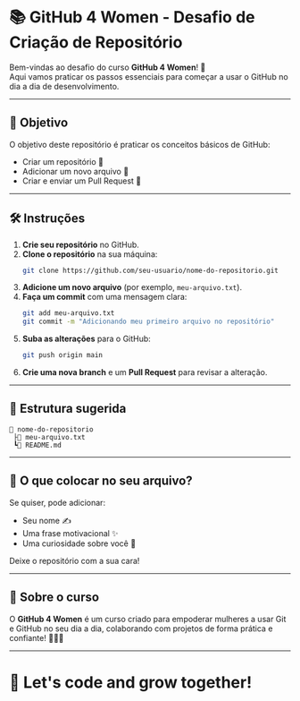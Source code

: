 # 📚 GitHub 4 Women - Desafio de Criação de Repositório

Bem-vindas ao desafio do curso **GitHub 4 Women**! 💜  
Aqui vamos praticar os passos essenciais para começar a usar o GitHub no dia a dia de desenvolvimento.

---

## 🎯 Objetivo

O objetivo deste repositório é praticar os conceitos básicos de GitHub:

- Criar um repositório 📁
- Adicionar um novo arquivo 📝
- Criar e enviar um Pull Request 🚀

---

## 🛠️ Instruções

1. **Crie seu repositório** no GitHub.
2. **Clone o repositório** na sua máquina:
   ```bash
   git clone https://github.com/seu-usuario/nome-do-repositorio.git
   ```
3. **Adicione um novo arquivo** (por exemplo, `meu-arquivo.txt`).
4. **Faça um commit** com uma mensagem clara:
   ```bash
   git add meu-arquivo.txt
   git commit -m "Adicionando meu primeiro arquivo no repositório"
   ```
5. **Suba as alterações** para o GitHub:
   ```bash
   git push origin main
   ```
6. **Crie uma nova branch** e um **Pull Request** para revisar a alteração.

---

## 📄 Estrutura sugerida

```
📁 nome-do-repositorio
 ├📄 meu-arquivo.txt
 ┗📄 README.md
```

---

## 🤔 O que colocar no seu arquivo?

Se quiser, pode adicionar:
- Seu nome ✍️
- Uma frase motivacional ✨
- Uma curiosidade sobre você 🎈

Deixe o repositório com a sua cara!

---

## 💬 Sobre o curso

O **GitHub 4 Women** é um curso criado para empoderar mulheres a usar Git e GitHub no seu dia a dia, colaborando com projetos de forma prática e confiante! 🚀👩‍💻

---

# 💜 Let's code and grow together!
